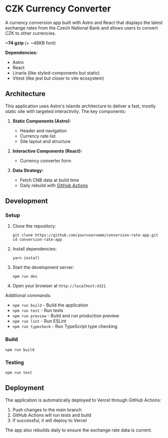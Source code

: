 # CZK Currency Converter

A currency conversion app built with Astro and React that displays the latest exchange rates from the Czech National Bank and allows users to convert CZK to other currencies.

**~74 gzip** (+ ~48KB font)

**Dependencies:**
- Astro
- React
- Linaria (like styled-components but static)
- Vitest (like jest but closer to vite ecosystem)

## Architecture

This application uses Astro's islands architecture to deliver a fast, mostly static site with targeted interactivity. The key components:

1. **Static Components (Astro):**
    - Header and navigation
    - Currency rate list
    - Site layout and structure

2. **Interactive Components (React):**
    - Currency converter form

3. **Data Strategy:**
    - Fetch CNB data at build time
    - Daily rebuild with [GitHub Actions](.github/workflows/ci-cd.yml)

## Development

### Setup

1. Clone the repository:
   ```
   git clone https://github.com/yourusername/conversion-rate-app.git
   cd conversion-rate-app
   ```

2. Install dependencies:
   ```
   yarn install
   ```

3. Start the development server:
   ```
   npm run dev
   ```

4. Open your browser at `http://localhost:4321`

Additional commands:

- `npm run build` - Build the application
- `npm run test` - Run tests
- `npm run preview` - Build and run production preview
- `npm run lint` - Run ESLint
- `npm run typecheck` - Run TypeScript type checking

### Build

```
npm run build
```

### Testing

```
npm run test
```

## Deployment

The application is automatically deployed to Vercel through GitHub Actions:

1. Push changes to the main branch
2. GitHub Actions will run tests and build
3. If successful, it will deploy to Vercel

The app also rebuilds daily to ensure the exchange rate data is current.
